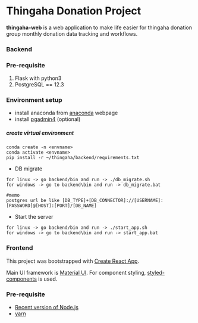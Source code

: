 # Thingaha Donation Project

**thingaha-web** is a web application to make life easier for thingaha donation group monthly donation data tracking and workflows.


### Backend

### Pre-requisite
1. Flask with python3
2. PostgreSQL == 12.3

### Environment setup
- install anaconda from [anaconda](https://docs.anaconda.com/anaconda/install/) webpage
- install [pgadmin4](https://www.pgadmin.org/download/) (optional)

##### create virtual environment 
```shell script
conda create -n <envname>
conda activate <envname>
pip install -r ~/thingaha/backend/requirements.txt
```
- DB migrate
```shell script
for linux -> go backend/bin and run -> ./db_migrate.sh
for windows -> go to backend\bin and run -> db_migrate.bat

#memo
postgres url be like [DB_TYPE]+[DB_CONNECTOR]://[USERNAME]:[PASSWORD]@[HOST]:[PORT]/[DB_NAME]
```
- Start the server
```shell script
for linux -> go backend/bin and run -> ./start_app.sh
for windows -> go to backend\bin and run -> start_app.bat
```

### Frontend

This project was bootstrapped with [Create React App](https://github.com/facebook/create-react-app).

Main UI framework is [Material UI](https://material-ui.com/). For component styling, [styled-components](https://styled-components.com/) is used.

### Pre-requisite

- [Recent version of Node.js](https://nodejs.org)
- [yarn](https://yarnpkg.com/)

